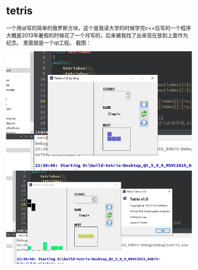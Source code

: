 # tetris
一个用qt写的简单的俄罗斯方块，这个是我读大学的时候学完c++后写的一个程序
大概是2013年暑假的时候花了一个月写的，后来被我找了出来现在放到上面作为纪念。
里面就是一个qt工程。
截图：

 ![image](https://github.com/absolve/tetris/blob/master/2020-02-16%20223145.png)
 ![image](https://github.com/absolve/tetris/blob/master/2020-02-16%20223319.png)

